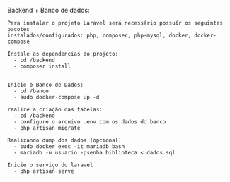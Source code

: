 Backend + Banco de dados:

    Para instalar o projeto Laravel será necessário possuír os seguintes pacotes 
    instalados/configurados: php, composer, php-mysql, docker, docker-compose

    Instale as dependencias do projeto:
      - cd /backend
      - composer install
    
   
    Inicie o Banco de Dados:
      - cd /banco
      - sudo docker-compose up -d

    realize a criação das tabelas:
      - cd /backend
      - configure o arquivo .env com os dados do banco
      - php artisan migrate
    
    Realizando dump dos dados (opcional)
      - sudo docker exec -it mariadb bash
      - mariadb -u usuario -psenha biblioteca < dados.sql
    
    Inicie o serviço do laravel
      - php artisan serve
    